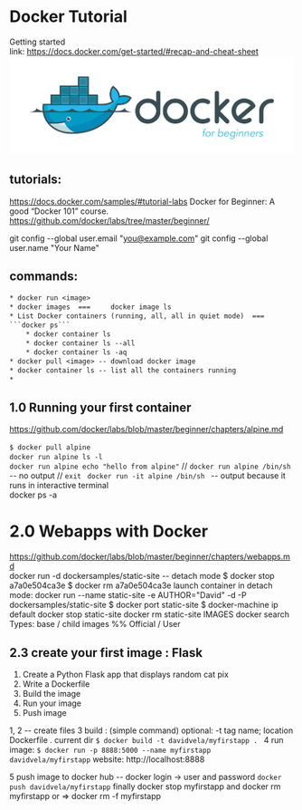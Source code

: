 # Docker Tutorial 
Getting started <br/>
link: https://docs.docker.com/get-started/#recap-and-cheat-sheet
![logo](https://github.com/davidvela/docker_tutorial/blob/master/docker4Beg.png)

## tutorials: 
https://docs.docker.com/samples/#tutorial-labs 
Docker for Beginner: A good “Docker 101” course.
https://github.com/docker/labs/tree/master/beginner/

  git config --global user.email "you@example.com"
  git config --global user.name "Your Name"
  
## commands: 

    * docker run <image>
    * docker images  ===     docker image ls  
    * List Docker containers (running, all, all in quiet mode)  ===  ```docker ps``` 
        * docker container ls
        * docker container ls --all
        * docker container ls -aq
    * docker pull <image> -- download docker image 
    * docker container ls -- list all the containers running 
    * 

## 1.0 Running your first container
https://github.com/docker/labs/blob/master/beginner/chapters/alpine.md

``` $ docker pull alpine ``` <br/>
```docker run alpine ls -l ```<br/>
```docker run alpine echo "hello from alpine"``` // 
```docker run alpine /bin/sh ``` -- no output // ```exit ```
```docker run -it alpine /bin/sh ``` -- output because it runs in interactive terminal <br/>
docker ps -a 

# 2.0 Webapps with Docker
https://github.com/docker/labs/blob/master/beginner/chapters/webapps.md<br>
docker run -d dockersamples/static-site -- detach mode 
$ docker stop a7a0e504ca3e
$ docker rm   a7a0e504ca3e
launch container in detach mode: 
docker run --name static-site -e AUTHOR="David" -d -P dockersamples/static-site
$ docker port static-site
$ docker-machine ip default
docker stop static-site
docker rm static-site
IMAGES 
docker search 
Types: base / child images %% Official / User 
## 2.3 create your first image : Flask 
1. Create a Python Flask app that displays random cat pix
2. Write a Dockerfile
3. Build the image
4. Run your image
5. Push image 

1, 2 -- create files 
3 build : (simple command) optional:  -t tag name; location Dockerfile  . current dir
    ```$ docker build -t davidvela/myfirstapp . ```
4 run image: 
    ```$ docker run -p 8888:5000 --name myfirstapp davidvela/myfirstapp```
    website: http://localhost:8888

5 push image to docker hub -- docker login -> user and password 
    ```docker push davidvela/myfirstapp```
finally docker stop myfirstapp and docker rm myfirstapp
or => docker rm -f myfirstapp